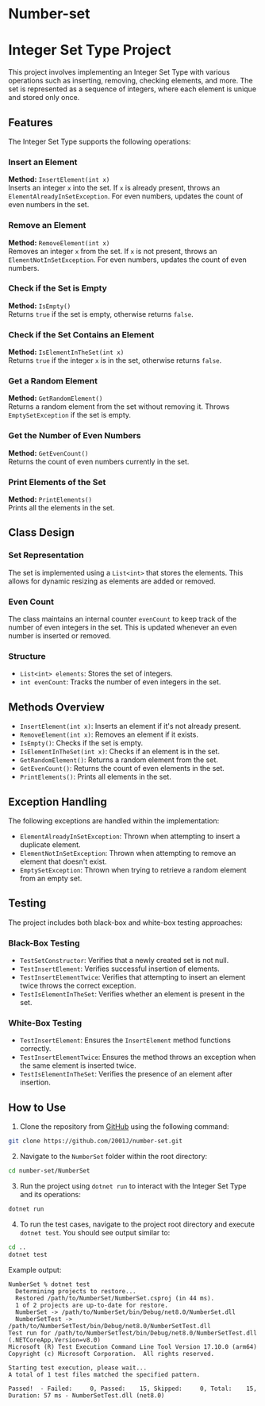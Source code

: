 # Number-set
# Integer Set Type Project

This project involves implementing an Integer Set Type with various operations such as inserting, removing, checking elements, and more. The set is represented as a sequence of integers, where each element is unique and stored only once.

## Features

The Integer Set Type supports the following operations:

### Insert an Element
**Method:** `InsertElement(int x)`  
Inserts an integer `x` into the set. If `x` is already present, throws an `ElementAlreadyInSetException`. For even numbers, updates the count of even numbers in the set.

### Remove an Element
**Method:** `RemoveElement(int x)`  
Removes an integer `x` from the set. If `x` is not present, throws an `ElementNotInSetException`. For even numbers, updates the count of even numbers.

### Check if the Set is Empty
**Method:** `IsEmpty()`  
Returns `true` if the set is empty, otherwise returns `false`.

### Check if the Set Contains an Element
**Method:** `IsElementInTheSet(int x)`  
Returns `true` if the integer `x` is in the set, otherwise returns `false`.

### Get a Random Element
**Method:** `GetRandomElement()`  
Returns a random element from the set without removing it. Throws `EmptySetException` if the set is empty.

### Get the Number of Even Numbers
**Method:** `GetEvenCount()`  
Returns the count of even numbers currently in the set.

### Print Elements of the Set
**Method:** `PrintElements()`  
Prints all the elements in the set.

## Class Design

### Set Representation
The set is implemented using a `List<int>` that stores the elements. This allows for dynamic resizing as elements are added or removed.

### Even Count
The class maintains an internal counter `evenCount` to keep track of the number of even integers in the set. This is updated whenever an even number is inserted or removed.

### Structure
- `List<int> elements`: Stores the set of integers.
- `int evenCount`: Tracks the number of even integers in the set.

## Methods Overview

- `InsertElement(int x)`: Inserts an element if it's not already present.
- `RemoveElement(int x)`: Removes an element if it exists.
- `IsEmpty()`: Checks if the set is empty.
- `IsElementInTheSet(int x)`: Checks if an element is in the set.
- `GetRandomElement()`: Returns a random element from the set.
- `GetEvenCount()`: Returns the count of even elements in the set.
- `PrintElements()`: Prints all elements in the set.

## Exception Handling

The following exceptions are handled within the implementation:

- `ElementAlreadyInSetException`: Thrown when attempting to insert a duplicate element.
- `ElementNotInSetException`: Thrown when attempting to remove an element that doesn't exist.
- `EmptySetException`: Thrown when trying to retrieve a random element from an empty set.

## Testing

The project includes both black-box and white-box testing approaches:

### Black-Box Testing
- `TestSetConstructor`: Verifies that a newly created set is not null.
- `TestInsertElement`: Verifies successful insertion of elements.
- `TestInsertElementTwice`: Verifies that attempting to insert an element twice throws the correct exception.
- `TestIsElementInTheSet`: Verifies whether an element is present in the set.

### White-Box Testing
- `TestInsertElement`: Ensures the `InsertElement` method functions correctly.
- `TestInsertElementTwice`: Ensures the method throws an exception when the same element is inserted twice.
- `TestIsElementInTheSet`: Verifies the presence of an element after insertion.

## How to Use

1. Clone the repository from [GitHub](https://github.com/2001J/number-set.git) using the following command:
  ```sh
  git clone https://github.com/2001J/number-set.git
  ```
2. Navigate to the `NumberSet` folder within the root directory:
  ```sh
  cd number-set/NumberSet
  ```
3. Run the project using `dotnet run` to interact with the Integer Set Type and its operations:
  ```sh
  dotnet run
  ```
4. To run the test cases, navigate to the project root directory and execute `dotnet test`. You should see output similar to:
  ```sh
  cd ..
  dotnet test
  ```
  Example output:
  ```
  NumberSet % dotnet test
    Determining projects to restore...
    Restored /path/to/NumberSet/NumberSet.csproj (in 44 ms).
    1 of 2 projects are up-to-date for restore.
    NumberSet -> /path/to/NumberSet/bin/Debug/net8.0/NumberSet.dll
    NumberSetTest -> /path/to/NumberSetTest/bin/Debug/net8.0/NumberSetTest.dll
  Test run for /path/to/NumberSetTest/bin/Debug/net8.0/NumberSetTest.dll (.NETCoreApp,Version=v8.0)
  Microsoft (R) Test Execution Command Line Tool Version 17.10.0 (arm64)
  Copyright (c) Microsoft Corporation.  All rights reserved.

  Starting test execution, please wait...
  A total of 1 test files matched the specified pattern.

  Passed!  - Failed:     0, Passed:    15, Skipped:     0, Total:    15, Duration: 57 ms - NumberSetTest.dll (net8.0)
  ```

